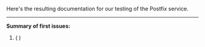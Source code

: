 
Here's the resulting documentation for our testing of the Postfix service.


--------------------------------------------


**Summary of first issues:**

1. ( )
